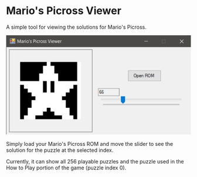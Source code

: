 # Mario's Picross Viewer
 A simple tool for viewing the solutions for Mario's Picross.

![A screenshot of the UI](https://github.com/AkagitsuneYuki/MarioPicrossRipper/blob/main/Resources/screenshot.png?raw=true)

Simply load your Mario's Picross ROM and move the slider to see the solution for the puzzle at the selected index.

Currently, it can show all 256 playable puzzles and the puzzle used in the How to Play portion of the game (puzzle index 0).
